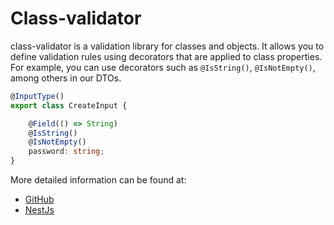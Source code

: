 
# Class-validator

class-validator is a validation library for classes and objects. It allows you to define validation rules using decorators that are applied to class properties. For example, you can use decorators such as ```@IsString()```, ```@IsNotEmpty()```, among others in our DTOs.

```typescript
@InputType()
export class CreateInput {

    @Field(() => String)
    @IsString()
    @IsNotEmpty()
    password: string;  
}
```

More detailed information can be found at:
- [GitHub](https://github.com/typestack/class-validator#readme)
- [NestJs](https://docs.nestjs.com/techniques/validation)